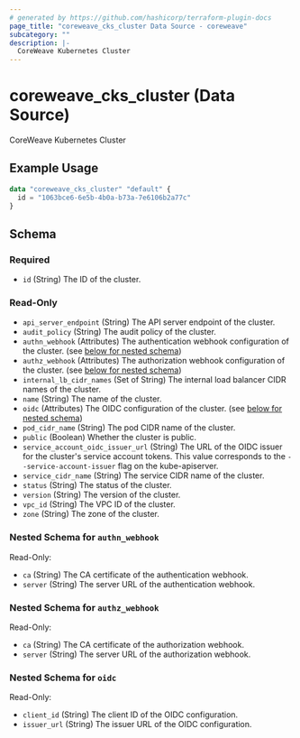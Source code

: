 ```yaml
---
# generated by https://github.com/hashicorp/terraform-plugin-docs
page_title: "coreweave_cks_cluster Data Source - coreweave"
subcategory: ""
description: |-
  CoreWeave Kubernetes Cluster
---
```


# coreweave_cks_cluster (Data Source)

CoreWeave Kubernetes Cluster

## Example Usage

```terraform
data "coreweave_cks_cluster" "default" {
  id = "1063bce6-6e5b-4b0a-b73a-7e6106b2a77c"
}
```

<!-- schema generated by tfplugindocs -->
## Schema

### Required

- `id` (String) The ID of the cluster.

### Read-Only

- `api_server_endpoint` (String) The API server endpoint of the cluster.
- `audit_policy` (String) The audit policy of the cluster.
- `authn_webhook` (Attributes) The authentication webhook configuration of the cluster. (see [below for nested schema](#nestedatt--authn_webhook))
- `authz_webhook` (Attributes) The authorization webhook configuration of the cluster. (see [below for nested schema](#nestedatt--authz_webhook))
- `internal_lb_cidr_names` (Set of String) The internal load balancer CIDR names of the cluster.
- `name` (String) The name of the cluster.
- `oidc` (Attributes) The OIDC configuration of the cluster. (see [below for nested schema](#nestedatt--oidc))
- `pod_cidr_name` (String) The pod CIDR name of the cluster.
- `public` (Boolean) Whether the cluster is public.
- `service_account_oidc_issuer_url` (String) The URL of the OIDC issuer for the cluster's service account tokens. This value corresponds to the `--service-account-issuer` flag on the kube-apiserver.
- `service_cidr_name` (String) The service CIDR name of the cluster.
- `status` (String) The status of the cluster.
- `version` (String) The version of the cluster.
- `vpc_id` (String) The VPC ID of the cluster.
- `zone` (String) The zone of the cluster.

<a id="nestedatt--authn_webhook"></a>
### Nested Schema for `authn_webhook`

Read-Only:

- `ca` (String) The CA certificate of the authentication webhook.
- `server` (String) The server URL of the authentication webhook.


<a id="nestedatt--authz_webhook"></a>
### Nested Schema for `authz_webhook`

Read-Only:

- `ca` (String) The CA certificate of the authorization webhook.
- `server` (String) The server URL of the authorization webhook.


<a id="nestedatt--oidc"></a>
### Nested Schema for `oidc`

Read-Only:

- `client_id` (String) The client ID of the OIDC configuration.
- `issuer_url` (String) The issuer URL of the OIDC configuration.
